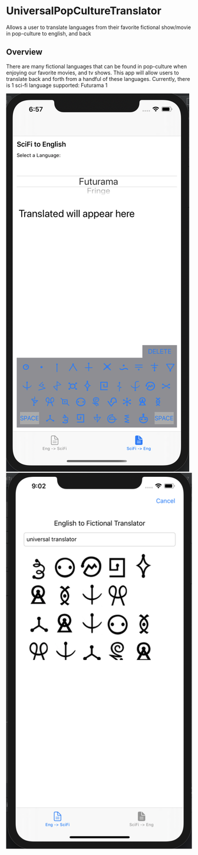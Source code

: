 # UniversalPopCultureTranslator
Allows a user to translate languages from their favorite fictional show/movie in pop-culture to english, and back

## Overview

There are many fictional languages that can be found in pop-culture when enjoying our favorite movies, and tv shows. This app will allow users to translate back and forth from a handful of these languages. Currently, there is 1 sci-fi language supported: Futurama 1

![screen_shot1](Assets/UPCT_1.png)
![screen_shot2](Assets/UPCT_2.png)
